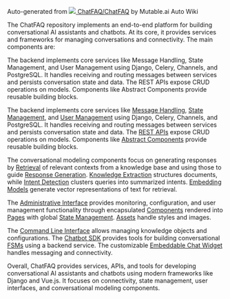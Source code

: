 Auto-generated from [![](https://github.com/favicon.ico) ChatFAQ/ChatFAQ](https://github.com/ChatFAQ/ChatFAQ) by Mutable.ai Auto Wiki

The ChatFAQ repository implements an end-to-end platform for building conversational AI assistants and chatbots. At its core, it provides services and frameworks for managing conversations and connectivity. The main components are:

The backend implements core services like Message Handling, State Management, and User Management using Django, Celery, Channels, and PostgreSQL. It handles receiving and routing messages between services and persists conversation state and data. The REST APIs expose CRUD operations on models. Components like Abstract Components provide reusable building blocks.

The backend implements core services like [Message Handling](https://app.mutable.ai/ChatFAQ/ChatFAQ#message-handling), [State Management](https://app.mutable.ai/ChatFAQ/ChatFAQ#state-management), and [User Management](https://app.mutable.ai/ChatFAQ/ChatFAQ#user-management) using Django, Celery, Channels, and PostgreSQL. It handles receiving and routing messages between services and persists conversation state and data. The [REST APIs](https://app.mutable.ai/ChatFAQ/ChatFAQ#rest-apis) expose CRUD operations on models. Components like [Abstract Components](https://app.mutable.ai/ChatFAQ/ChatFAQ#abstract-components) provide reusable building blocks.

The conversational modeling components focus on generating responses by [Retrieval](https://app.mutable.ai/ChatFAQ/ChatFAQ#retrieval) of relevant contexts from a knowledge base and using those to guide [Response Generation](https://app.mutable.ai/ChatFAQ/ChatFAQ#response-generation). [Knowledge Extraction](https://app.mutable.ai/ChatFAQ/ChatFAQ#knowledge-extraction) structures documents, while [Intent Detection](https://app.mutable.ai/ChatFAQ/ChatFAQ#intent-detection) clusters queries into summarized intents. [Embedding Models](https://app.mutable.ai/ChatFAQ/ChatFAQ#embedding-models) generate vector representations of text for retrieval.

The [Administrative Interface](https://app.mutable.ai/ChatFAQ/ChatFAQ#administrative-interface) provides monitoring, configuration, and user management functionality through encapsulated [Components](https://app.mutable.ai/ChatFAQ/ChatFAQ#components) rendered into [Pages](https://app.mutable.ai/ChatFAQ/ChatFAQ#pages) with global [State Management](https://app.mutable.ai/ChatFAQ/ChatFAQ#state-management). [Assets](https://app.mutable.ai/ChatFAQ/ChatFAQ#assets) handle styles and images.

The [Command Line Interface](https://app.mutable.ai/ChatFAQ/ChatFAQ#command-line-interface) allows managing knowledge objects and configurations. The [Chatbot SDK](https://app.mutable.ai/ChatFAQ/ChatFAQ#chatbot-sdk) provides tools for building conversational [FSMs](https://app.mutable.ai/ChatFAQ/ChatFAQ#fsms) using a backend service. The customizable [Embeddable Chat Widget](https://app.mutable.ai/ChatFAQ/ChatFAQ#embeddable-chat-widget) handles messaging and connectivity.

Overall, ChatFAQ provides services, APIs, and tools for developing conversational AI assistants and chatbots using modern frameworks like Django and Vue.js. It focuses on connectivity, state management, user interfaces, and conversational modeling components.

